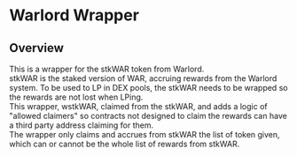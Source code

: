 # Warlord Wrapper

## Overview

This is a wrapper for the stkWAR token from Warlord.  
stkWAR is the staked version of WAR, accruing rewards from the Warlord system. To be used to LP in DEX pools,
the stkWAR needs to be wrapped so the rewards are not lost when LPing.  
This wrapper, wstkWAR, claimed from the stkWAR, and adds a logic of "allowed claimers" so contracts not designed to claim
the rewards can have a third party address claiming for them.  
The wrapper only claims and accrues from stkWAR the list of token given, which can or cannot be the whole list of rewards from stkWAR.  